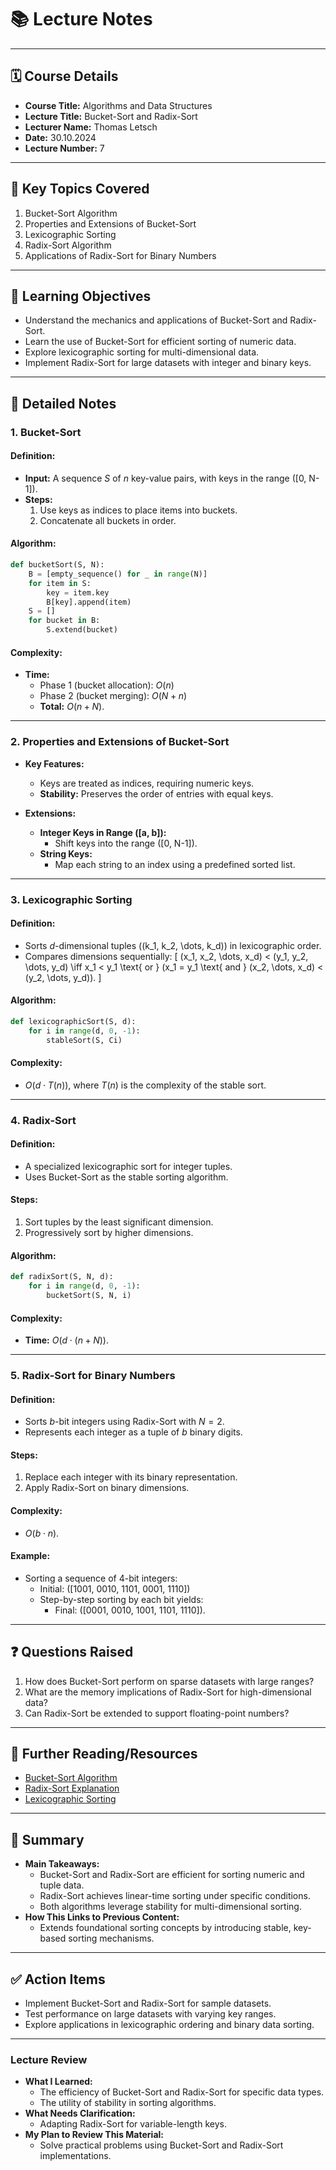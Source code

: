 # 📚 **Lecture Notes**

---

## 🗓️ **Course Details**

- **Course Title:** Algorithms and Data Structures
- **Lecture Title:** Bucket-Sort and Radix-Sort
- **Lecturer Name:** Thomas Letsch
- **Date:** 30.10.2024
- **Lecture Number:** 7

---

## 📝 **Key Topics Covered**

1. Bucket-Sort Algorithm
2. Properties and Extensions of Bucket-Sort
3. Lexicographic Sorting
4. Radix-Sort Algorithm
5. Applications of Radix-Sort for Binary Numbers

---

## 🧠 **Learning Objectives**

- Understand the mechanics and applications of Bucket-Sort and Radix-Sort.
- Learn the use of Bucket-Sort for efficient sorting of numeric data.
- Explore lexicographic sorting for multi-dimensional data.
- Implement Radix-Sort for large datasets with integer and binary keys.

---

## 📖 **Detailed Notes**

### **1. Bucket-Sort**

#### **Definition:**

- **Input:** A sequence $S$ of $n$ key-value pairs, with keys in the range \([0, N-1]\).
- **Steps:**
  1. Use keys as indices to place items into buckets.
  2. Concatenate all buckets in order.

#### **Algorithm:**

```python
def bucketSort(S, N):
    B = [empty_sequence() for _ in range(N)]
    for item in S:
        key = item.key
        B[key].append(item)
    S = []
    for bucket in B:
        S.extend(bucket)
```

#### **Complexity:**

- **Time:**
  - Phase 1 (bucket allocation): $O(n)$
  - Phase 2 (bucket merging): $O(N + n)$
  - **Total:** $O(n + N)$.

---

### **2. Properties and Extensions of Bucket-Sort**

- **Key Features:**

  - Keys are treated as indices, requiring numeric keys.
  - **Stability:** Preserves the order of entries with equal keys.

- **Extensions:**
  - **Integer Keys in Range \([a, b]\):**
    - Shift keys into the range \([0, N-1]\).
  - **String Keys:**
    - Map each string to an index using a predefined sorted list.

---

### **3. Lexicographic Sorting**

#### **Definition:**

- Sorts $d$-dimensional tuples \((k_1, k_2, \dots, k_d)\) in lexicographic order.
- Compares dimensions sequentially:
  \[
  (x_1, x_2, \dots, x_d) < (y_1, y_2, \dots, y_d) \iff x_1 < y_1 \text{ or } (x_1 = y_1 \text{ and } (x_2, \dots, x_d) < (y_2, \dots, y_d)).
  \]

#### **Algorithm:**

```python
def lexicographicSort(S, d):
    for i in range(d, 0, -1):
        stableSort(S, Ci)
```

#### **Complexity:**

- $O(d \cdot T(n))$, where $T(n)$ is the complexity of the stable sort.

---

### **4. Radix-Sort**

#### **Definition:**

- A specialized lexicographic sort for integer tuples.
- Uses Bucket-Sort as the stable sorting algorithm.

#### **Steps:**

1. Sort tuples by the least significant dimension.
2. Progressively sort by higher dimensions.

#### **Algorithm:**

```python
def radixSort(S, N, d):
    for i in range(d, 0, -1):
        bucketSort(S, N, i)
```

#### **Complexity:**

- **Time:** $O(d \cdot (n + N))$.

---

### **5. Radix-Sort for Binary Numbers**

#### **Definition:**

- Sorts $b$-bit integers using Radix-Sort with $N = 2$.
- Represents each integer as a tuple of $b$ binary digits.

#### **Steps:**

1. Replace each integer with its binary representation.
2. Apply Radix-Sort on binary dimensions.

#### **Complexity:**

- $O(b \cdot n)$.

#### **Example:**

- Sorting a sequence of 4-bit integers:
  - Initial: \([1001, 0010, 1101, 0001, 1110]\)
  - Step-by-step sorting by each bit yields:
    - Final: \([0001, 0010, 1001, 1101, 1110]\).

---

## ❓ **Questions Raised**

1. How does Bucket-Sort perform on sparse datasets with large ranges?
2. What are the memory implications of Radix-Sort for high-dimensional data?
3. Can Radix-Sort be extended to support floating-point numbers?

---

## 🔗 **Further Reading/Resources**

- [Bucket-Sort Algorithm](https://en.wikipedia.org/wiki/Bucket_sort)
- [Radix-Sort Explanation](https://en.wikipedia.org/wiki/Radix_sort)
- [Lexicographic Sorting](https://en.wikipedia.org/wiki/Lexicographical_order)

---

## 📌 **Summary**

- **Main Takeaways:**
  - Bucket-Sort and Radix-Sort are efficient for sorting numeric and tuple data.
  - Radix-Sort achieves linear-time sorting under specific conditions.
  - Both algorithms leverage stability for multi-dimensional sorting.
- **How This Links to Previous Content:**
  - Extends foundational sorting concepts by introducing stable, key-based sorting mechanisms.

---

## ✅ **Action Items**

- Implement Bucket-Sort and Radix-Sort for sample datasets.
- Test performance on large datasets with varying key ranges.
- Explore applications in lexicographic ordering and binary data sorting.

---

### **Lecture Review**

- **What I Learned:**
  - The efficiency of Bucket-Sort and Radix-Sort for specific data types.
  - The utility of stability in sorting algorithms.
- **What Needs Clarification:**
  - Adapting Radix-Sort for variable-length keys.
- **My Plan to Review This Material:**
  - Solve practical problems using Bucket-Sort and Radix-Sort implementations.
